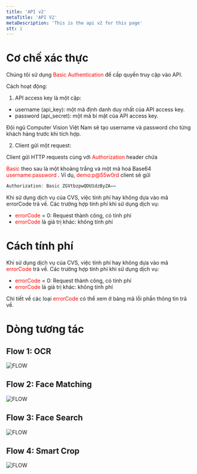 ```yaml
---
title: 'API v2'
metaTitle: 'API V2'
metaDescription: 'This is the api v2 for this page'
stt: 1
---
```


# Cơ chế xác thực

Chúng tôi sử dụng <span style="color: red; font-size: 14px "> Basic Authentication </span> để cấp quyền truy cập vào API.

Cách hoạt động:

1. API access key là một cặp:

- username (api_key): một mã định danh duy nhất của API access key.
- password (api_secret): một mã bí mật của API access key.

Đội ngũ Computer Vision Việt Nam sẽ tạo username và password cho từng khách hàng trước khi tích hợp.

2. Client gửi một request:

Client gửi HTTP requests cùng với <span style="color: red; font-size: 14px ">Authorization</span> header chứa

<span style="color: red; font-size: 14px ">Basic</span> theo sau là một khoảng trắng và một mã hoá Base64 <span style="color: red; font-size: 14px ">
username:password
</span>
. Ví dụ, <span style="color: red; font-size: 14px ">demo:p@55w0rd</span> client sẽ gửi

```javascript
Authorization: Basic ZGVtbzpwQDU1dzByZA==
```

Khi sử dụng dịch vụ của CVS, việc tính phí hay không dựa vào mã errorCode trả về. Các trường hợp tính phí khi sử dụng dịch vụ:

- <span style="color: red; font-size: 14px ">errorCode </span> = 0: Request thành công, có tính phí
- <span style="color: red; font-size: 14px ">errorCode </span> là giá trị khác: không tính phí

# Cách tính phí

Khi sử dụng dịch vụ của CVS, việc tính phí hay không dựa vào mã <span style="color: red; font-size: 14px ">errorCode</span> trả về. Các trường hợp tính phí khi sử dụng dịch vụ:

- <span style="color: red; font-size: 14px ">errorCode </span> = 0: Request thành công, có tính phí
- <span style="color: red; font-size: 14px ">errorCode </span> là giá trị khác: không tính phí

Chi tiết về các loại <span style="color: red; font-size: 14px ">errorCode</span> có thể xem ở bảng mã lỗi phần thông tin trả về.

# Dòng tương tác

## Flow 1: OCR

![FLOW](https://static.swimlanes.io/591b6e2fea681de2bf8c1e8e3aee30b6.png)

## Flow 2: Face Matching

![FLOW](https://static.swimlanes.io/bdbaea331319821bc2e0ec93e7702660.png)

## Flow 3: Face Search

![FLOW](https://static.swimlanes.io/fee4a392068c84f180ab7f023436cf3b.png)

## Flow 4: Smart Crop

![FLOW](https://static.swimlanes.io/03f97905fa25fb6ef9c38a0f7643d69a.png)
